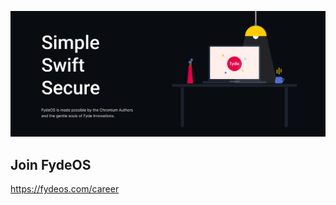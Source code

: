 ![Open Source at FydeOS](https://github.com/FydeOS/.github/blob/main/images/open-source-at-fydeos.png)

## Join FydeOS
https://fydeos.com/career

